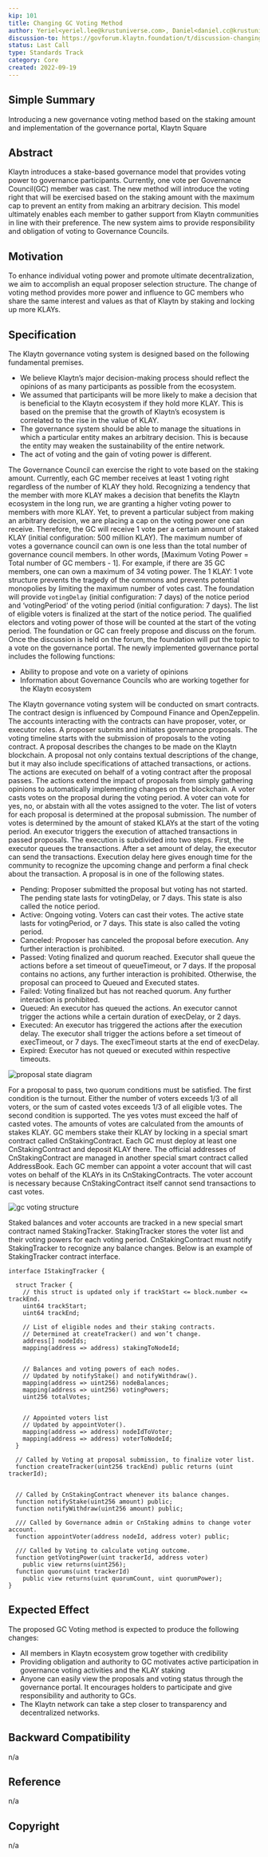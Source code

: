```yaml
---
kip: 101
title: Changing GC Voting Method
author: Yeriel<yeriel.lee@krustuniverse.com>, Daniel<daniel.cc@krustuniverse.com>, Aidan<aidan.kwon@krustuniverse.com>, Ollie<ollie.j@krustuniverse.com>, Eddie<eddie.kim0@krustuniverse.com>
discussion-to: https://govforum.klaytn.foundation/t/discussion-changing-gc-voting-method/19
status: Last Call
type: Standards Track 
category: Core
created: 2022-09-19
---
```



## Simple Summary
Introducing a new governance voting method based on the staking amount and implementation of the governance portal, Klaytn Square 
 
## Abstract
Klaytn introduces a stake-based governance model that provides voting power to governance participants. Currently, one vote per Governance Council(GC) member was cast. The new method will introduce the voting right that will be exercised based on the staking amount with the maximum cap to prevent an entity from making an arbitrary decision. This model ultimately enables each member to gather support from Klaytn communities in line with their preference. The new system aims to provide responsibility and obligation of voting to Governance Councils. 

## Motivation
To enhance individual voting power and promote ultimate decentralization, we aim to accomplish an equal proposer selection structure. The change of voting method provides more power and influence to GC members who share the same interest and values as that of Klaytn by staking and locking up more KLAYs.

## Specification

The Klaytn governance voting system is designed based on the following fundamental premises. 
- We believe Klaytn’s major decision-making process should reflect the opinions of as many participants as possible from the ecosystem. 
- We assumed that participants will be more likely to make a decision that is beneficial to the Klaytn ecosystem if they hold more KLAY. This is based on the premise that the growth of Klaytn’s ecosystem is correlated to the rise in the value of KLAY. 
- The governance system should be able to manage the situations in which a particular entity makes an arbitrary decision. This is because the entity may weaken the sustainability of the entire network. 
- The act of voting and the gain of voting power is different. 

The Governance Council can exercise the right to vote based on the staking amount. Currently, each GC member receives at least 1 voting right regardless of the number of KLAY they hold. Recognizing a tendency that the member with more KLAY makes a decision that benefits the Klaytn ecosystem in the long run, we are granting a higher voting power to members with more KLAY. Yet, to prevent a particular subject from making an arbitrary decision, we are placing a cap on the voting power one can receive. 
Therefore, the GC will receive 1 vote per a certain amount of staked KLAY (initial configuration: 500 million KLAY). The maximum number of votes a governance council can own is one less than the total number of governance council members. In other words, [Maximum Voting Power =  Total number of GC members - 1]. For example, if there are 35 GC members, one can own a maximum of 34 voting power. The 1 KLAY: 1 vote structure prevents the tragedy of the commons and prevents potential monopolies by limiting the maximum number of votes cast. 
The foundation will provide `votingDelay` (initial configuration: 7 days)  of the notice period and ‘votingPeriod’ of the voting period (initial configuration: 7 days). The list of eligible voters is finalized at the start of the notice period. The qualified electors and voting power of those will be counted at the start of the voting period. The foundation or GC can freely propose and discuss on the forum. Once the discussion is held on the forum, the foundation will put the topic to a vote on the governance portal. 
The newly implemented governance portal includes the following functions: 
- Ability to propose and vote on a variety of opinions
- Information about Governance Councils who are working together for the Klaytn ecosystem

The Klaytn governance voting system will be conducted on smart contracts. The contract design is influenced by Compound Finance and OpenZeppelin. The accounts interacting with the contracts can have proposer, voter, or executor roles.
A proposer submits and initiates governance proposals. The voting timeline starts with the submission of proposals to the voting contract. A proposal describes the changes to be made on the Klaytn blockchain.
A proposal not only contains textual descriptions of the change, but it may also include  specifications of attached transactions, or actions. The actions are executed on behalf of a voting contract after the proposal passes. The actions extend the impact of proposals from simply gathering opinions to automatically implementing changes on the blockchain.
A voter casts votes on the proposal during the voting period. A voter can vote for yes, no, or abstain with all the votes assigned to the voter. The list of voters for each proposal is determined at the proposal submission. The number of votes is determined by the amount of staked KLAYs at the start of the voting period.
An executor triggers the execution of attached transactions in passed proposals. The execution is subdivided into two steps. First, the executor queues the transactions. After a set amount of delay, the executor can send the transactions. Execution delay here gives enough time for the community to recognize the upcoming change and perform a final check about the transaction.
A proposal is in one of the following states.
- Pending: Proposer submitted the proposal but voting has not started. The pending state lasts for votingDelay, or 7 days. This state is also called the notice period.
- Active: Ongoing voting. Voters can cast their votes. The active state lasts for votingPeriod, or 7 days. This state is also called the voting period.
- Canceled: Proposer has canceled the proposal before execution. Any further interaction is prohibited.
- Passed: Voting finalized and quorum reached. Executor shall queue the actions before a set timeout of queueTimeout, or 7 days. If the proposal contains no actions, any further interaction is prohibited. Otherwise, the proposal can proceed to Queued and Executed states.
- Failed: Voting finalized but has not reached quorum. Any further interaction is prohibited.
- Queued: An executor has queued the actions. An executor cannot trigger the actions while a certain duration of execDelay, or 2 days.
- Executed: An executor has triggered the actions after the execution delay. The executor shall trigger the actions before a set timeout of execTimeout, or 7 days. The execTimeout starts at the end of execDelay.
- Expired: Executor has not queued or executed within respective timeouts.


![proposal state diagram](../assets/kip-101/proposal_state_diagram.png)

For a proposal to pass, two quorum conditions must be satisfied. The first condition is the turnout. Either the number of voters exceeds 1/3 of all voters, or the sum of casted votes exceeds 1/3 of all eligible votes. The second condition is supported. The yes votes must exceed the half of casted votes.
The amounts of votes are calculated from the amounts of stakes KLAY. GC members stake their KLAY by locking in a special smart contract called CnStakingContract. Each GC must deploy at least one CnStakingContract and deposit KLAY there. The official addresses of CnStakingContract are managed in another special smart contract called AddressBook.
Each GC member can appoint a voter account that will cast votes on behalf of the KLAYs in its CnStakingContracts. The voter account is necessary because CnStakingContract itself cannot send transactions to cast votes.

![gc voting structure](../assets/kip-101/gc_voting_structure.png)
  
Staked balances and voter accounts are tracked in a new special smart contract named StakingTracker. StakingTracker stores the voter list and their voting powers for each voting period. CnStakingContract must notify StakingTracker to recognize any balance changes. Below is an example of StakingTracker contract interface.
```solidity
interface IStakingTracker {

  struct Tracker {
    // this struct is updated only if trackStart <= block.number <= trackEnd.
    uint64 trackStart;
    uint64 trackEnd;

    // List of eligible nodes and their staking contracts.
    // Determined at createTracker() and won’t change.
    address[] nodeIds;
    mapping(address => address) stakingToNodeId;


    // Balances and voting powers of each nodes.
    // Updated by notifyStake() and notifyWithdraw().
    mapping(address => uint256) nodeBalances;
    mapping(address => uint256) votingPowers;
    uint256 totalVotes;


    // Appointed voters list
    // Updated by appointVoter().
    mapping(address => address) nodeIdToVoter;
    mapping(address => address) voterToNodeId;
  }

  // Called by Voting at proposal submission, to finalize voter list.
  function createTracker(uint256 trackEnd) public returns (uint trackerId);


  // Called by CnStakingContract whenever its balance changes.
  function notifyStake(uint256 amount) public;
  function notifyWithdraw(uint256 amount) public;

  /// Called by Governance admin or CnStaking admins to change voter account.
  function appointVoter(address nodeId, address voter) public;

  /// Called by Voting to calculate voting outcome.
  function getVotingPower(uint trackerId, address voter)
    public view returns(uint256);
  function quorums(uint trackerId)
    public view returns(uint quorumCount, uint quorumPower); 
}
```

## Expected Effect
The proposed GC Voting method is expected to produce the following changes:
- All members in Klaytn ecosystem grow together with credibility 
- Providing obligation and authority to GC motivates active participation in governance voting activities and the KLAY staking 
- Anyone can easily view the proposals and voting status through the governance portal. It encourages holders to participate and give responsibility and authority to GCs.
- The Klaytn network can take a step closer to transparency and decentralized networks.
 
## Backward Compatibility
n/a
  
## Reference
n/a 
  
## Copyright 
n/a
